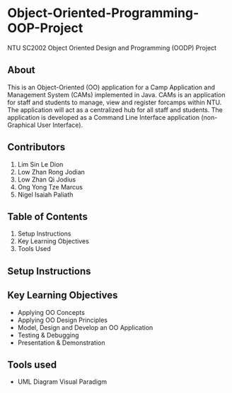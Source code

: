 # Object-Oriented-Programming-OOP-Project
NTU SC2002 Object Oriented Design and Programming (OODP) Project

## About
This is an Object-Oriented (OO) application for a Camp Application and Management System (CAMs) implemented in Java.
CAMs is an application for staff and students to manage, view and register forcamps within NTU. The application will act as a centralized hub for all staff and students. 
The application is developed as a Command Line Interface application (non-Graphical User Interface). 

## Contributors 
1. Lim Sin Le Dion
2. Low Zhan Rong Jodian
3. Low Zhan Qi Jodius
4. Ong Yong Tze Marcus
5. Nigel Isaiah Paliath

## Table of Contents
1. Setup Instructions
2. Key Learning Objectives
3. Tools Used

## Setup Instructions

## Key Learning Objectives
- Applying OO Concepts
- Applying OO Design Principles
- Model, Design and Develop an OO Application
- Testing & Debugging
- Presentation & Demonstration

## Tools used
- UML Diagram Visual Paradigm
